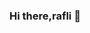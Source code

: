 ### Hi there,rafli 👋

<!--
**rafli070/rafli070** is a ✨ _special_ ✨ repository because its `README.md` (this file) appears on your GitHub profile.

Here are some ideas to get you started:

- 🔭 I’m currently working on poliklinik
- 🌱 I’m currently learning perubahan
- 👯 I’m looking to collaborate on universitas multi data
- 🤔 I’m looking for help with money
- 💬 Ask me about money
- 📫 How to reach me: money
- 😄 Pronouns: ...
- ⚡ Fun fact: ...
-->
